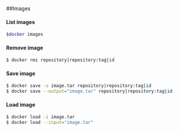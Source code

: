 ##Images

#### List images

```bash
$docker images
```
    
#### Remove image

```bash
$ docker rmi repository|repository:tag|id
```
#### Save image

```bash
$ docker save -o image.tar repository|repository:tag|id 
$ docker save --output="image.tar" repository|repository:tag|id
```

#### Load image

```bash
$ docker load -i image.tar
$ docker load --input="image.tar"
```